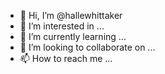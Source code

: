 - 👋 Hi, I’m @hallewhittaker
- 👀 I’m interested in ...
- 🌱 I’m currently learning ...
- 💞️ I’m looking to collaborate on ...
- 📫 How to reach me ...

<!---
hallewhittaker/hallewhittaker is a ✨ special ✨ repository because its `README.md` (this file) appears on your GitHub profile.
You can click the Preview link to take a look at your changes.
--->
